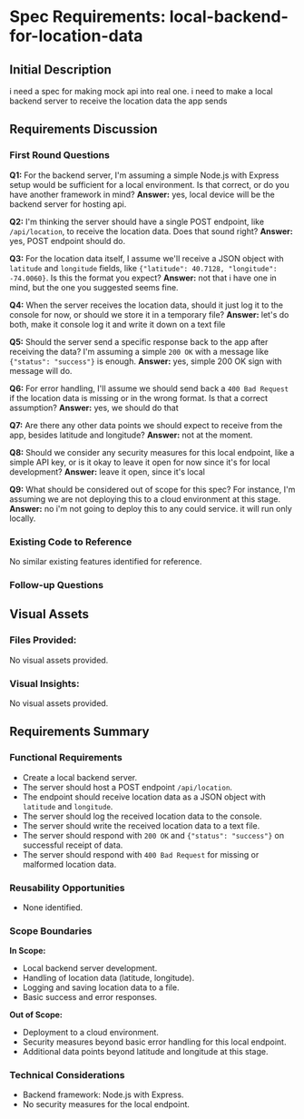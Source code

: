 # Spec Requirements: local-backend-for-location-data

## Initial Description
i need a spec for making mock api into real one. i need to make a local backend server to receive the location data the app sends

## Requirements Discussion

### First Round Questions

**Q1:** For the backend server, I'm assuming a simple Node.js with Express setup would be sufficient for a local environment. Is that correct, or do you have another framework in mind?
**Answer:** yes, local device will be the backend server for hosting api.

**Q2:** I'm thinking the server should have a single POST endpoint, like `/api/location`, to receive the location data. Does that sound right?
**Answer:** yes, POST endpoint should do.

**Q3:** For the location data itself, I assume we'll receive a JSON object with `latitude` and `longitude` fields, like `{"latitude": 40.7128, "longitude": -74.0060}`. Is this the format you expect?
**Answer:** not that i have one in mind, but the one you suggested seems fine.

**Q4:** When the server receives the location data, should it just log it to the console for now, or should we store it in a temporary file?
**Answer:** let's do both, make it console log it and write it down on a text file

**Q5:** Should the server send a specific response back to the app after receiving the data? I'm assuming a simple `200 OK` with a message like `{"status": "success"}` is enough.
**Answer:** yes, simple 200 OK sign with message will do.

**Q6:** For error handling, I'll assume we should send back a `400 Bad Request` if the location data is missing or in the wrong format. Is that a correct assumption?
**Answer:** yes, we should do that

**Q7:** Are there any other data points we should expect to receive from the app, besides latitude and longitude?
**Answer:** not at the moment.

**Q8:** Should we consider any security measures for this local endpoint, like a simple API key, or is it okay to leave it open for now since it's for local development?
**Answer:** leave it open, since it's local

**Q9:** What should be considered out of scope for this spec? For instance, I'm assuming we are not deploying this to a cloud environment at this stage.
**Answer:** no i'm not going to deploy this to any could service. it will run only locally.

### Existing Code to Reference
No similar existing features identified for reference.

### Follow-up Questions

## Visual Assets

### Files Provided:
No visual assets provided.

### Visual Insights:
No visual assets provided.

## Requirements Summary

### Functional Requirements
- Create a local backend server.
- The server should host a POST endpoint `/api/location`.
- The endpoint should receive location data as a JSON object with `latitude` and `longitude`.
- The server should log the received location data to the console.
- The server should write the received location data to a text file.
- The server should respond with `200 OK` and `{"status": "success"}` on successful receipt of data.
- The server should respond with `400 Bad Request` for missing or malformed location data.

### Reusability Opportunities
- None identified.

### Scope Boundaries
**In Scope:**
- Local backend server development.
- Handling of location data (latitude, longitude).
- Logging and saving location data to a file.
- Basic success and error responses.

**Out of Scope:**
- Deployment to a cloud environment.
- Security measures beyond basic error handling for this local endpoint.
- Additional data points beyond latitude and longitude at this stage.

### Technical Considerations
- Backend framework: Node.js with Express.
- No security measures for the local endpoint.
